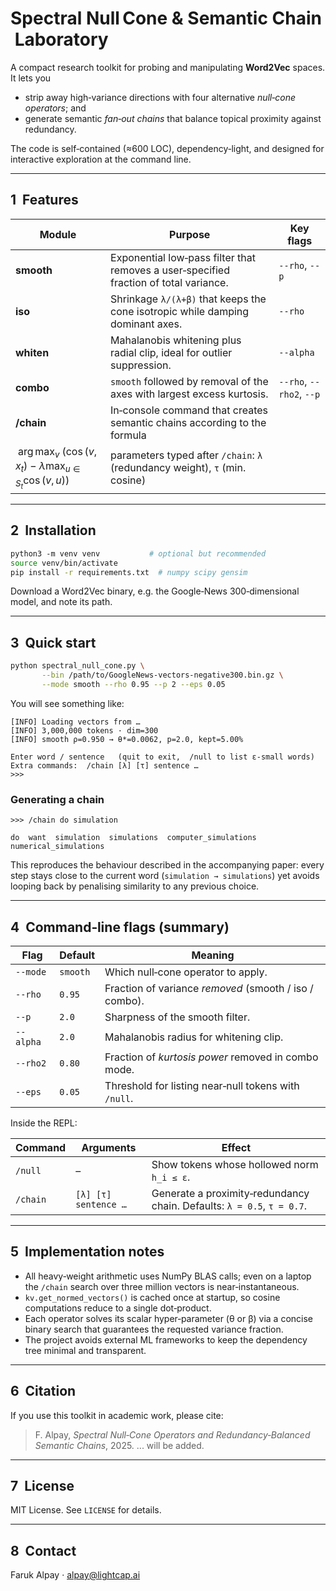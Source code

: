 # Spectral Null Cone & Semantic Chain Laboratory

A compact research toolkit for probing and manipulating **Word2Vec** spaces.  It lets you

* strip away high‑variance directions with four alternative *null‑cone operators*; and
* generate semantic *fan‑out chains* that balance topical proximity against redundancy.

The code is self‑contained (≈600 LOC), dependency‑light, and designed for interactive exploration at the command line.

---

## 1  Features

| Module                                                                                                    | Purpose                                                                               | Key flags                |
| --------------------------------------------------------------------------------------------------------- | ------------------------------------------------------------------------------------- | ------------------------ |
| **smooth**                                                                                                | Exponential low‑pass filter that removes a user‑specified fraction of total variance. | `--rho`, `--p`           |
| **iso**                                                                                                   | Shrinkage `λ/(λ+β)` that keeps the cone isotropic while damping dominant axes.        | `--rho`                  |
| **whiten**                                                                                                | Mahalanobis whitening plus radial clip, ideal for outlier suppression.                | `--alpha`                |
| **combo**                                                                                                 | `smooth` followed by removal of the axes with largest excess kurtosis.                | `--rho`, `--rho2`, `--p` |
| **/chain**                                                                                                | In‑console command that creates semantic chains according to the formula              |                          |
| $\;\arg\max_v\;\big(\operatorname{cos}(v,x_t)\; -\; \lambda\max_{u\in S_t}\operatorname{cos}(v,u)\big)\;$ | parameters typed after `/chain`: `λ` (redundancy weight), `τ` (min. cosine)           |                          |

---

## 2  Installation

```bash
python3 ‑m venv venv           # optional but recommended
source venv/bin/activate
pip install -r requirements.txt  # numpy scipy gensim
```

Download a Word2Vec binary, e.g. the Google‑News 300‑dimensional model, and note its path.

---

## 3  Quick start

```bash
python spectral_null_cone.py \
       --bin /path/to/GoogleNews-vectors-negative300.bin.gz \
       --mode smooth --rho 0.95 --p 2 --eps 0.05
```

You will see something like:

```
[INFO] Loading vectors from …
[INFO] 3,000,000 tokens · dim=300
[INFO] smooth ρ=0.950 → θ*=0.0062, p=2.0, kept=5.00%

Enter word / sentence   (quit to exit,  /null to list ε-small words)
Extra commands:  /chain [λ] [τ] sentence …
>>>
```

### Generating a chain

```
>>> /chain do simulation

do  want  simulation  simulations  computer_simulations  numerical_simulations
```

This reproduces the behaviour described in the accompanying paper: every step stays close to the current word (`simulation → simulations`) yet avoids looping back by penalising similarity to any previous choice.

---

## 4  Command‑line flags (summary)

| Flag      | Default  | Meaning                                                |
| --------- | -------- | ------------------------------------------------------ |
| `--mode`  | `smooth` | Which null‑cone operator to apply.                     |
| `--rho`   | `0.95`   | Fraction of variance *removed* (smooth / iso / combo). |
| `--p`     | `2.0`    | Sharpness of the smooth filter.                        |
| `--alpha` | `2.0`    | Mahalanobis radius for whitening clip.                 |
| `--rho2`  | `0.80`   | Fraction of *kurtosis power* removed in combo mode.    |
| `--eps`   | `0.05`   | Threshold for listing near‑null tokens with `/null`.   |

Inside the REPL:

| Command  | Arguments            | Effect                                                                 |
| -------- | -------------------- | ---------------------------------------------------------------------- |
| `/null`  | –                    | Show tokens whose hollowed norm `h_i ≤ ε`.                             |
| `/chain` | `[λ] [τ] sentence …` | Generate a proximity‑redundancy chain. Defaults: `λ = 0.5`, `τ = 0.7`. |

---

## 5  Implementation notes

* All heavy‑weight arithmetic uses NumPy BLAS calls; even on a laptop the `/chain` search over three million vectors is near‑instantaneous.
* `kv.get_normed_vectors()` is cached once at startup, so cosine computations reduce to a single dot‑product.
* Each operator solves its scalar hyper‑parameter (θ or β) via a concise binary search that guarantees the requested variance fraction.
* The project avoids external ML frameworks to keep the dependency tree minimal and transparent.

---

## 6  Citation

If you use this toolkit in academic work, please cite:

> F. Alpay, *Spectral Null‑Cone Operators and Redundancy‑Balanced Semantic Chains*, 2025. ... will be added.

---

## 7  License

MIT License.  See `LICENSE` for details.

---

## 8  Contact

Faruk Alpay  ·  [alpay@lightcap.ai](mailto:alpay@lightcap.ai)
